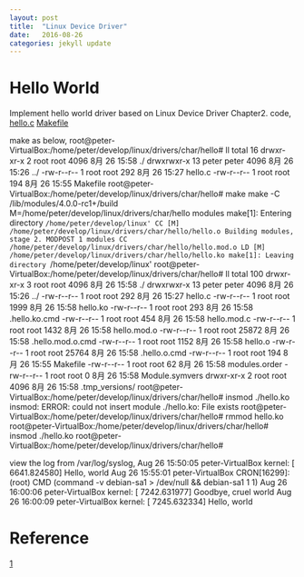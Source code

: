 ```yaml
---
layout: post
title:  "Linux Device Driver"
date:   2016-08-26 
categories: jekyll update
---
```


# Hello World 
Implement hello world driver based on Linux Device Driver Chapter2.
code,
  [hello.c](/code_for_post/ldd/hello/hello.c)
  [Makefile](/code_for_post/ldd/hello/Makefile)

make as below,
  root@peter-VirtualBox:/home/peter/develop/linux/drivers/char/hello# ll
  total 16
  drwxr-xr-x  2 root   root   4096  8月 26 15:58 ./
  drwxrwxr-x 13 peter peter 4096  8月 26 15:26 ../
  -rw-r--r--  1 root   root    292  8月 26 15:27 hello.c
  -rw-r--r--  1 root   root    194  8月 26 15:55 Makefile
  root@peter-VirtualBox:/home/peter/develop/linux/drivers/char/hello# make
  make -C /lib/modules/4.0.0-rc1+/build M=/home/peter/develop/linux/drivers/char/hello modules
  make[1]: Entering directory `/home/peter/develop/linux'
    CC [M]  /home/peter/develop/linux/drivers/char/hello/hello.o
    Building modules, stage 2.
    MODPOST 1 modules
    CC      /home/peter/develop/linux/drivers/char/hello/hello.mod.o
    LD [M]  /home/peter/develop/linux/drivers/char/hello/hello.ko
  make[1]: Leaving directory `/home/peter/develop/linux'
  root@peter-VirtualBox:/home/peter/develop/linux/drivers/char/hello# ll
  total 100
  drwxr-xr-x  3 root   root    4096  8月 26 15:58 ./
  drwxrwxr-x 13 peter peter  4096  8月 26 15:26 ../
  -rw-r--r--  1 root   root     292  8月 26 15:27 hello.c
  -rw-r--r--  1 root   root    1999  8月 26 15:58 hello.ko
  -rw-r--r--  1 root   root     293  8月 26 15:58 .hello.ko.cmd
  -rw-r--r--  1 root   root     454  8月 26 15:58 hello.mod.c
  -rw-r--r--  1 root   root    1432  8月 26 15:58 hello.mod.o
  -rw-r--r--  1 root   root   25872  8月 26 15:58 .hello.mod.o.cmd
  -rw-r--r--  1 root   root    1152  8月 26 15:58 hello.o
  -rw-r--r--  1 root   root   25764  8月 26 15:58 .hello.o.cmd
  -rw-r--r--  1 root   root     194  8月 26 15:55 Makefile
  -rw-r--r--  1 root   root      62  8月 26 15:58 modules.order
  -rw-r--r--  1 root   root       0  8月 26 15:58 Module.symvers
  drwxr-xr-x  2 root   root    4096  8月 26 15:58 .tmp_versions/
  root@peter-VirtualBox:/home/peter/develop/linux/drivers/char/hello# insmod ./hello.ko 
  insmod: ERROR: could not insert module ./hello.ko: File exists
  root@peter-VirtualBox:/home/peter/develop/linux/drivers/char/hello# rmmod hello.ko
  root@peter-VirtualBox:/home/peter/develop/linux/drivers/char/hello# insmod ./hello.ko 
  root@peter-VirtualBox:/home/peter/develop/linux/drivers/char/hello# 

view the log from /var/log/syslog,
  Aug 26 15:50:05 peter-VirtualBox kernel: [ 6641.824580] Hello, world
  Aug 26 15:55:01 peter-VirtualBox CRON[16299]: (root) CMD (command -v debian-sa1 > /dev/null && debian-sa1 1 1)
  Aug 26 16:00:06 peter-VirtualBox kernel: [ 7242.631977] Goodbye, cruel world
  Aug 26 16:00:09 peter-VirtualBox kernel: [ 7245.632334] Hello, world
     
# Reference
[1](http://blog.chinaunix.net/uid-27012654-id-3862516.html)